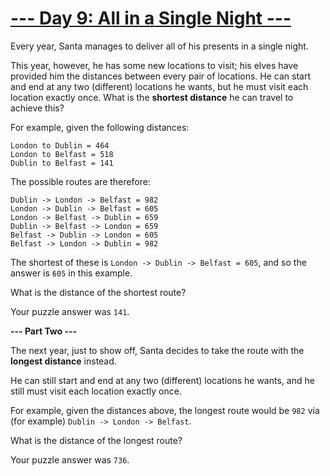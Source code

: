 # [--- Day 9: All in a Single Night ---](http://adventofcode.com/2015/day/9)

Every year, Santa manages to deliver all of his presents in a single night.

This year, however, he has some new locations to visit; his elves have provided him the distances between every pair of locations. He can start and end at any two (different) locations he wants, but he must visit each location exactly once. What is the **shortest distance** he can travel to achieve this?

For example, given the following distances:
```
London to Dublin = 464
London to Belfast = 518
Dublin to Belfast = 141
```
The possible routes are therefore:
```
Dublin -> London -> Belfast = 982
London -> Dublin -> Belfast = 605
London -> Belfast -> Dublin = 659
Dublin -> Belfast -> London = 659
Belfast -> Dublin -> London = 605
Belfast -> London -> Dublin = 982
```
The shortest of these is ``London -> Dublin -> Belfast = 605``, and so the answer is ``605`` in this example.

What is the distance of the shortest route?

Your puzzle answer was ``141``.

**--- Part Two ---**

The next year, just to show off, Santa decides to take the route with the **longest distance** instead.

He can still start and end at any two (different) locations he wants, and he still must visit each location exactly once.

For example, given the distances above, the longest route would be ``982`` via (for example) ``Dublin -> London -> Belfast``.

What is the distance of the longest route?

Your puzzle answer was ``736``.
